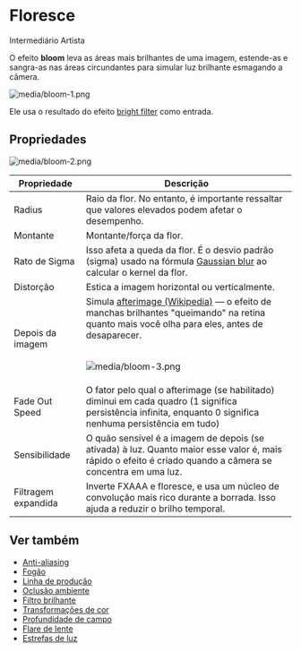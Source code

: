 # Floresce

<span class="badge text-bg-primary">Intermediário</span>
<span class="badge text-bg-success">Artista </span>

O efeito **bloom** leva as áreas mais brilhantes de uma imagem, estende-as e sangra-as nas áreas circundantes para simular luz brilhante esmagando a câmera.

![media/bloom-1.png](media/bloom-1.png)

Ele usa o resultado do efeito [bright filter](bright-filter.md) como entrada.

## Propriedades

![media/bloom-2.png](media/bloom-2.png)

| Propriedade | Descrição |
| -------------- | ---- 
| Radius | Raio da flor. No entanto, é importante ressaltar que valores elevados podem afetar o desempenho. |
| Montante | Montante/força da flor. |
| Rato de Sigma | Isso afeta a queda da flor. É o desvio padrão [](http://en.wikipedia.org/wiki/Standard_deviation) (sigma) usado na fórmula [Gaussian blur](http://en.wikipedia.org/wiki/Gaussian_blur) ao calcular o kernel da flor. |
| Distorção | Estica a imagem horizontal ou verticalmente. |
| Depois da imagem | Simula [afterimage (Wikipedia)](http://en.wikipedia.org/wiki/Afterimage) — o efeito de manchas brilhantes "queimando" na retina quanto mais você olha para eles, antes de desaparecer.  <p><br>![media/bloom-3.png](media/bloom-3.png) |
| Fade Out Speed | O fator pelo qual o afterimage (se habilitado) diminui em cada quadro (1 significa persistência infinita, enquanto 0 significa nenhuma persistência em tudo) |
| Sensibilidade | O quão sensível é a imagem de depois (se ativada) à luz. Quanto maior esse valor é, mais rápido o efeito é criado quando a câmera se concentra em uma luz. |
| Filtragem expandida | Inverte FXAAA e floresce, e usa um núcleo de convolução mais rico durante a borrada. Isso ajuda a reduzir o brilho temporal. |

## Ver também

* [Anti-aliasing](anti-aliasing.md)
* [Fogão](fog.md)
* [Linha de produção](outline.md)
* [Oclusão ambiente](ambient-occlusion.md)
* [Filtro brilhante](bright-filter.md)
* [Transformações de cor](color-transforms/index.md)
* [Profundidade de campo](depth-of-field.md)
* [Flare de lente](lens-flare.md)
* [Estrefas de luz](light-streaks.md)